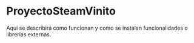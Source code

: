 # ProyectoSteamVinito

Aqui se describirá como funcionan y como se instalan funcionalidades o librerias externas.